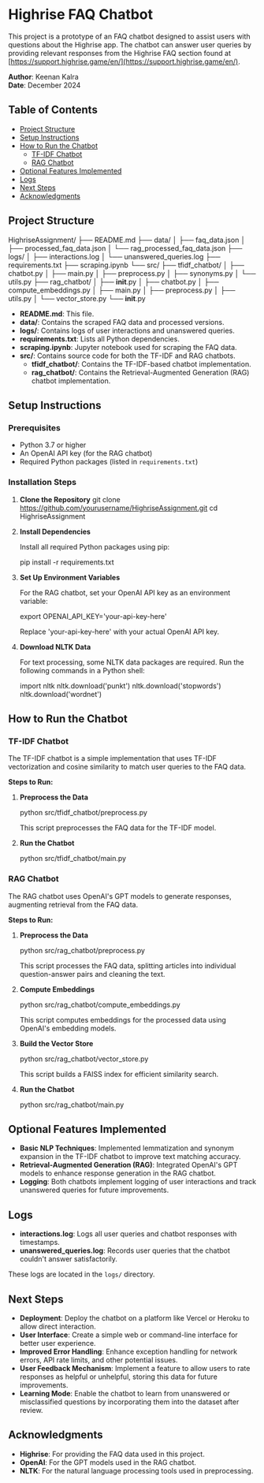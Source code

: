 # Highrise FAQ Chatbot

This project is a prototype of an FAQ chatbot designed to assist users with questions about the Highrise app. The chatbot can answer user queries by providing relevant responses from the Highrise FAQ section found at [https://support.highrise.game/en/](https://support.highrise.game/en/).

**Author**: Keenan Kalra  
**Date**: December 2024  

## Table of Contents

- [Project Structure](#project-structure)
- [Setup Instructions](#setup-instructions)
- [How to Run the Chatbot](#how-to-run-the-chatbot)
  - [TF-IDF Chatbot](#tf-idf-chatbot)
  - [RAG Chatbot](#rag-chatbot)
- [Optional Features Implemented](#optional-features-implemented)
- [Logs](#logs)
- [Next Steps](#next-steps)
- [Acknowledgments](#acknowledgments)

## Project Structure
HighriseAssignment/
├── README.md
├── data/
│   ├── faq_data.json
│   ├── processed_faq_data.json
│   └── rag_processed_faq_data.json
├── logs/
│   ├── interactions.log
│   └── unanswered_queries.log
├── requirements.txt
├── scraping.ipynb
└── src/
    ├── tfidf_chatbot/
    │   ├── chatbot.py
    │   ├── main.py
    │   ├── preprocess.py
    │   ├── synonyms.py
    │   └── utils.py
    ├── rag_chatbot/
    │   ├── __init__.py
    │   ├── chatbot.py
    │   ├── compute_embeddings.py
    │   ├── main.py
    │   ├── preprocess.py
    │   ├── utils.py
    │   └── vector_store.py
    └── __init__.py

- **README.md**: This file.
- **data/**: Contains the scraped FAQ data and processed versions.
- **logs/**: Contains logs of user interactions and unanswered queries.
- **requirements.txt**: Lists all Python dependencies.
- **scraping.ipynb**: Jupyter notebook used for scraping the FAQ data.
- **src/**: Contains source code for both the TF-IDF and RAG chatbots.
  - **tfidf_chatbot/**: Contains the TF-IDF-based chatbot implementation.
  - **rag_chatbot/**: Contains the Retrieval-Augmented Generation (RAG) chatbot implementation.

## Setup Instructions

### Prerequisites

- Python 3.7 or higher
- An OpenAI API key (for the RAG chatbot)
- Required Python packages (listed in `requirements.txt`)

### Installation Steps

1. **Clone the Repository**
git clone https://github.com/yourusername/HighriseAssignment.git
   cd HighriseAssignment

2. **Install Dependencies**

   Install all required Python packages using pip:

   pip install -r requirements.txt

3. **Set Up Environment Variables**

   For the RAG chatbot, set your OpenAI API key as an environment variable:

   export OPENAI_API_KEY='your-api-key-here'

   Replace 'your-api-key-here' with your actual OpenAI API key.

4. **Download NLTK Data**

   For text processing, some NLTK data packages are required. Run the following commands in a Python shell:

   import nltk
   nltk.download('punkt')
   nltk.download('stopwords')
   nltk.download('wordnet')

## How to Run the Chatbot

### TF-IDF Chatbot

The TF-IDF chatbot is a simple implementation that uses TF-IDF vectorization and cosine similarity to match user queries to the FAQ data.

**Steps to Run:**

1. **Preprocess the Data**

   python src/tfidf_chatbot/preprocess.py

   This script preprocesses the FAQ data for the TF-IDF model.

2. **Run the Chatbot**

   python src/tfidf_chatbot/main.py

### RAG Chatbot

The RAG chatbot uses OpenAI's GPT models to generate responses, augmenting retrieval from the FAQ data.

**Steps to Run:**

1. **Preprocess the Data**

   python src/rag_chatbot/preprocess.py

   This script processes the FAQ data, splitting articles into individual question-answer pairs and cleaning the text.

2. **Compute Embeddings**

   python src/rag_chatbot/compute_embeddings.py

   This script computes embeddings for the processed data using OpenAI's embedding models.

3. **Build the Vector Store**

   python src/rag_chatbot/vector_store.py

   This script builds a FAISS index for efficient similarity search.

4. **Run the Chatbot**

   python src/rag_chatbot/main.py

## Optional Features Implemented

- **Basic NLP Techniques**: Implemented lemmatization and synonym expansion in the TF-IDF chatbot to improve text matching accuracy.
- **Retrieval-Augmented Generation (RAG)**: Integrated OpenAI's GPT models to enhance response generation in the RAG chatbot.
- **Logging**: Both chatbots implement logging of user interactions and track unanswered queries for future improvements.

## Logs

- **interactions.log**: Logs all user queries and chatbot responses with timestamps.
- **unanswered_queries.log**: Records user queries that the chatbot couldn't answer satisfactorily.

These logs are located in the `logs/` directory.

## Next Steps

- **Deployment**: Deploy the chatbot on a platform like Vercel or Heroku to allow direct interaction.
- **User Interface**: Create a simple web or command-line interface for better user experience.
- **Improved Error Handling**: Enhance exception handling for network errors, API rate limits, and other potential issues.
- **User Feedback Mechanism**: Implement a feature to allow users to rate responses as helpful or unhelpful, storing this data for future improvements.
- **Learning Mode**: Enable the chatbot to learn from unanswered or misclassified questions by incorporating them into the dataset after review.

## Acknowledgments

- **Highrise**: For providing the FAQ data used in this project.
- **OpenAI**: For the GPT models used in the RAG chatbot.
- **NLTK**: For the natural language processing tools used in preprocessing.